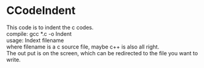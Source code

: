 # CCodeIndent
This code is to indent the c codes.  
compile: gcc *.c -o Indent  
usage: Indext filename  
where filename is a c source file, maybe c++ is also all right.  
The out put is on the screen, which can be redirected to the file you want to write.  
